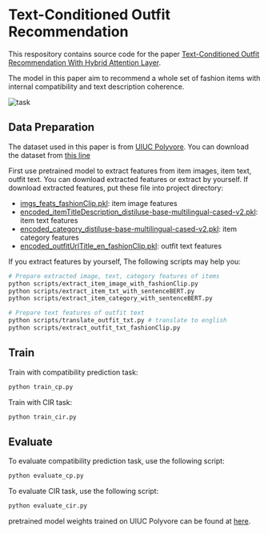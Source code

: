 # Text-Conditioned Outfit Recommendation

This respository contains source code for the paper [Text-Conditioned Outfit Recommendation With Hybrid Attention Layer](https://ieeexplore.ieee.org/document/10373836). 

The model in this paper aim to recommend a whole set of fashion items with internal compatibility and text description coherence.

![task](assets/task.jpg)

## Data Preparation

The dataset used in this paper is from [UIUC Polyvore](https://github.com/mvasil/fashion-compatibility). You can download the dataset from [this line](https://drive.google.com/file/d/13-J4fAPZahauaGycw3j_YvbAHO7tOTW5/view?usp=sharing)

First use pretrained model to extract features from item images, item text, outfit text. You can download extracted features or extract by yourself. If download extracted features, put these file into project directory:

- [imgs_feats_fashionClip.pkl](https://drive.google.com/drive/folders/1VwbsS_fTduYENW30vdFGPwoie9Faxlzn?usp=sharing): item image features
- [encoded_itemTitleDescription_distiluse-base-multilingual-cased-v2.pkl](https://drive.google.com/drive/folders/1VwbsS_fTduYENW30vdFGPwoie9Faxlzn?usp=sharing): item text features
- [encoded_category_distiluse-base-multilingual-cased-v2.pkl](https://drive.google.com/drive/folders/1VwbsS_fTduYENW30vdFGPwoie9Faxlzn?usp=sharing): item category features
- [encoded_outfitUrlTitle_en_fashionClip.pkl](https://drive.google.com/drive/folders/1VwbsS_fTduYENW30vdFGPwoie9Faxlzn?usp=sharing): outfit text features

If you extract features by yourself, The following scripts may help you:

```bash
# Prepare extracted image, text, category features of items
python scripts/extract_item_image_with_fashionClip.py
python scripts/extract_item_txt_with_sentenceBERT.py
python scripts/extract_item_category_with_sentenceBERT.py

# Prepare text features of outfit text
python scripts/translate_outfit_txt.py # translate to english
python scripts/extract_outfit_txt_fashionClip.py
```

## Train

Train with compatibility prediction task:

```bash
python train_cp.py
```

Train with CIR task:

```bash
python train_cir.py
```

## Evaluate

To evaluate compatibility prediction task, use the following script:

```bash
python evaluate_cp.py
```

To evaluate CIR task, use the following script:

```bash
python evaluate_cir.py
```

pretrained model weights trained on UIUC Polyvore can be found at [here](https://drive.google.com/drive/folders/1A5t3NTArQjGpJLmSPBghONaPJ9rH8AbT?usp=sharing).